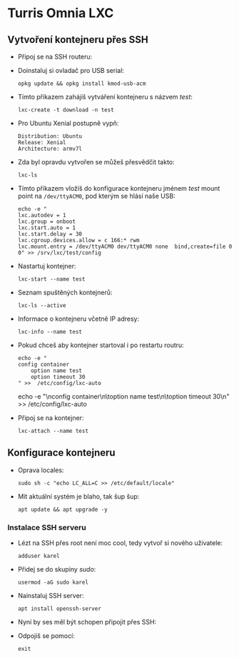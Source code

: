 # Turris Omnia LXC

## Vytvoření kontejneru přes SSH

* Připoj se na SSH routeru:

* Doinstaluj si ovladač pro USB serial:
  ```
  opkg update && opkg install kmod-usb-acm
  ```

* Tímto příkazem zahájíš vytváření kontejneru s názvem _test_:
  ```
  lxc-create -t download -n test
  ```

* Pro Ubuntu Xenial postupně vypň:
  ```
  Distribution: Ubuntu
  Release: Xenial
  Architecture: armv7l
  ```

* Zda byl opravdu vytvořen se můžeš přesvědčit takto:
  ```
  lxc-ls
  ```

* Tímto příkazem vložíš do konfigurace kontejneru jménem _test_ mount point na `/dev/ttyACM0`, pod kterým se hlásí naše USB:
  ```
  echo -e "
  lxc.autodev = 1
  lxc.group = onboot
  lxc.start.auto = 1
  lxc.start.delay = 30
  lxc.cgroup.devices.allow = c 166:* rwm
  lxc.mount.entry = /dev/ttyACM0 dev/ttyACM0 none  bind,create=file 0 0" >> /srv/lxc/test/config
  ```

* Nastartuj kontejner:
  ```
  lxc-start --name test
  ```

* Seznam spuštěných kontejnerů:
  ```
  lxc-ls --active
  ```

* Informace o kontejneru včetně IP adresy:
  ```
  lxc-info --name test
  ```

* Pokud chceš aby kontejner startoval i po restartu routru:
  ```
  echo -e "
  config container
      option name test
      option timeout 30
  " >>  /etc/config/lxc-auto
  ```

  echo -e "\nconfig container\n\toption name test\n\toption timeout 30\n" >>  /etc/config/lxc-auto

* Připoj se na kontejner:
  ```
  lxc-attach --name test
  ```

## Konfigurace kontejneru

* Oprava locales:
  ```
  sudo sh -c "echo LC_ALL=C >> /etc/default/locale"
  ```

* Mít aktuální systém je blaho, tak šup šup:
  ```
  apt update && apt upgrade -y
  ```

### Instalace SSH serveru

* Lézt na SSH přes root není moc cool, tedy vytvoř si nového uživatele:
  ```
  adduser karel
  ```

* Přidej se do skupiny _sudo_:
  ```
  usermod -aG sudo karel
  ```

* Nainstaluj SSH server:
  ```
  apt install openssh-server
  ```

* Nyní by ses měl být schopen připojit přes SSH:

* Odpojíš se pomocí:
  ```
  exit
  ```

